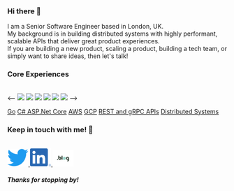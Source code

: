 ### Hi there 👋

I am a Senior Software Engineer based in London, UK.
<br>
My background is in building distributed systems with highly performant, scalable APIs that deliver great product experiences. 
<br>
If you are building a new product, scaling a product, building a tech team, or simply want to share ideas, then let's talk!


### Core Experiences
<br>
<-- <img src="https://img.shields.io/badge/-Go%20-%2329BEB0" width="48"/>
<img src="https://img.shields.io/badge/-C%23%20ASP.Net%20Core-rgb(128%2C%200%2C%20128)" width="48"/>
<img src="https://img.shields.io/badge/-AWS-%23FF9900" width="48"/>
<img src="https://img.shields.io/badge/-GCP-%234285F4" width="48"/>
<img src="https://img.shields.io/badge/-REST%20and%20gRPC%20APIs-%230F9D58" width="48"/>
<img src="https://img.shields.io/badge/-Distributed%20Systems-%23DB4437" width="48"/>
-->

[Go](https://img.shields.io/badge/-Go%20-%2329BEB0)
[C# ASP.Net Core](https://img.shields.io/badge/-C%23%20ASP.Net%20Core-rgb(128%2C%200%2C%20128))
[AWS](https://img.shields.io/badge/-AWS-%23FF9900)
[GCP](https://img.shields.io/badge/-GCP-%234285F4)
[REST and gRPC APIs](https://img.shields.io/badge/-REST%20and%20gRPC%20APIs-%230F9D58)
[Distributed Systems](https://img.shields.io/badge/-Distributed%20Systems-%23DB4437)

### Keep in touch with me! 💌
<br/>

<a href="https://twitter.com/LFunwie" target="_blank">
   <img src="img/twitter.png" width="48"/>
</a>
<a href="https://www.linkedin.com/in/funwie/" target="_blank">
   <img src="img/linkedin.png" width="48"/>
</a>
<a href="https://funwie.com/" target="_blank">
   <img src="img/blog.png" width="48"/>
</a>

<br/>

##### Thanks for stopping by!

